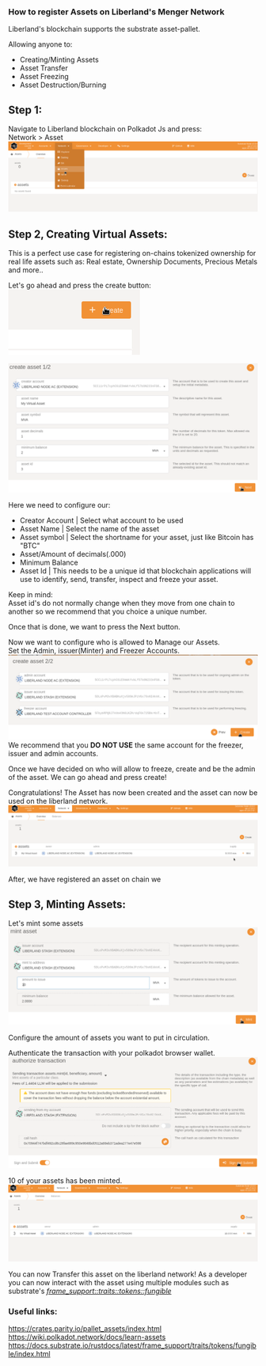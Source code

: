 ### How to register Assets on Liberland's Menger Network   


Liberland's blockchain supports the substrate asset-pallet.

             
Allowing anyone to:       
* Creating/Minting Assets   
* Asset Transfer      
* Asset Freezing      
* Asset Destruction/Burning

## Step 1:   

Navigate to Liberland blockchain on Polkadot Js and press:   
Network > Asset   
![Pallet Asset](asset.png)    


## Step 2, Creating Virtual Assets:   
This is a perfect use case for registering on-chains tokenized ownership for real life assets such as: Real estate, Ownership Documents, Precious Metals and more..

Let's go ahead and press the create button:    
![Create button](create.png) 

![](create_asset.png)

Here we need to configure our:
* Creator Account | Select what account to be used  
* Asset Name  | Select the name of the asset 
* Asset symbol | Select the shortname for your asset, just like Bitcoin has "BTC"       
* Asset/Amount of decimals(.000)    
* Minimum Balance  
* Asset Id |  This needs to be a unique id that blockchain applications will use to identify, send, transfer, inspect and freeze your asset.   

Keep in mind:   
Asset id's do not normally change when they move from one chain to another so we recommend that you choice a unique number.  


Once that is done, we want to press the Next button.


Now we want to configure who is allowed to Manage our Assets.  
Set the Admin, issuer(Minter) and Freezer Accounts.  
![](asset_create_2.png)
We recommend that you **DO NOT USE** the same account for the freezer, issuer and admin accounts. 

Once we have decided on who will allow to freeze, create and be the admin of the asset. We can go ahead and press create!

Congratulations! The Asset has now been created and the asset can now be used on the liberland network. 
![](asset_created.png)    


After, we have registered an asset on chain we 

## Step 3, Minting Assets:   

Let's mint some assets
![](mint_asset_1.png)

Configure the amount of assets you want to put in circulation. 

Authenticate the transaction with your polkadot browser wallet.
![](mint_asset_auth_tx.png)    


10 of your assets has been minted.
![](asset_minted.png) 
  


You can now Transfer this asset on the liberland network! 
As a developer you can now interact with the asset using multiple modules such as substrate's *[frame_support::traits::tokens::fungible](https://docs.substrate.io/rustdocs/latest/frame_support/traits/tokens/fungible/index.html)*   


### Useful links:  
https://crates.parity.io/pallet_assets/index.html  
https://wiki.polkadot.network/docs/learn-assets   
https://docs.substrate.io/rustdocs/latest/frame_support/traits/tokens/fungible/index.html   